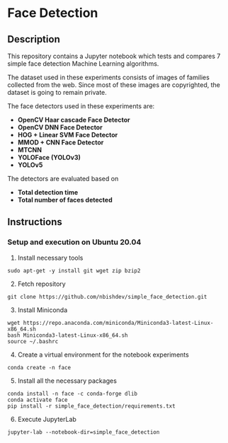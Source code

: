 # Face Detection


## Description
This repository contains a Jupyter notebook which tests and compares 7 simple face detection Machine Learning algorithms.

The dataset used in these experiments consists of images of families collected from the web. Since most of these images are copyrighted, the dataset is going to remain private.

The face detectors used in these experiments are:
* **OpenCV Haar cascade Face Detector**
* **OpenCV DNN Face Detector**
* **HOG + Linear SVM Face Detector**
* **MMOD + CNN Face Detector**
* **MTCNN**
* **YOLOFace (YOLOv3)**
* **YOLOv5**

The detectors are evaluated based on
* **Total detection time**
* **Total number of faces detected**



## Instructions
### Setup and execution on Ubuntu 20.04

1. Install necessary tools
```console
sudo apt-get -y install git wget zip bzip2
```

2. Fetch repository
```console
git clone https://github.com/nbishdev/simple_face_detection.git
```

3. Install Miniconda
```console
wget https://repo.anaconda.com/miniconda/Miniconda3-latest-Linux-x86_64.sh
bash Miniconda3-latest-Linux-x86_64.sh
source ~/.bashrc
```

4. Create a virtual environment for the notebook experiments
```console
conda create -n face
```

5. Install all the necessary packages
```console
conda install -n face -c conda-forge dlib
conda activate face
pip install -r simple_face_detection/requirements.txt
```

6. Execute JupyterLab
```console
jupyter-lab --notebook-dir=simple_face_detection
```
